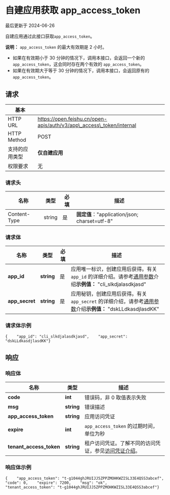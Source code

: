 # 自建应用获取 app\_access\_token

最后更新于 2024-06-26

自建应用通过此接口获取`app_access_token`。

**说明：** `app_access_token` 的最大有效期是 2 小时。

* 如果在有效期小于 30 分钟的情况下，调用本接口，会返回一个新的 `app_access_token`，这会同时存在两个有效的 `app_access_token`。
* 如果在有效期大于等于 30 分钟的情况下，调用本接口，会返回原有的 `app_access_token`。

## 请求

| 基本           |                                                                      |
| ---------------- | ---------------------------------------------------------------------- |
| HTTP URL       | https://open.feishu.cn/open-apis/auth/v3/app\_access\_token/internal |
| HTTP Method    | POST                                                                 |
| 支持的应用类型 | **仅自建应用**                                                       |
| 权限要求       | 无                                                                   |

### 请求头

| 名称         | 类型   | 必填 | 描述                                                    |
| -------------- | -------- | ------ | --------------------------------------------------------- |
| Content-Type | string | 是   | ​**固定值**​："application/json; charset=utf-8" |

### 请求体

| 名称            | 类型       | 必填 | 描述                                                                                                                                                                                                 |
| ----------------- | ------------ | ------ | ------------------------------------------------------------------------------------------------------------------------------------------------------------------------------------------------------ |
| **app\_id**     | **string** | 是   | 应用唯一标识，创建应用后获得。有关`app_id` 的详细介绍。请参考[通用参数](https://open.feishu.cn/document/ukTMukTMukTM/uYTM5UjL2ETO14iNxkTN/terminology)介绍**示例值：** "cli\_slkdjalasdkjasd" |
| **app\_secret** | **string** | 是   | 应用秘钥，创建应用后获得。有关 `app_secret` 的详细介绍，请参考[通用参数](https://open.feishu.cn/document/ukTMukTMukTM/uYTM5UjL2ETO14iNxkTN/terminology)介绍**示例值：** "dskLLdkasdjlasdKK"   |

### 请求体示例

```
{    "app_id": "cli_slkdjalasdkjasd",    "app_secret": "dskLLdkasdjlasdKK"}
```

## 响应

### 响应体

| 名称                      | 类型       | 描述                                                                                                               |
| --------------------------- | ------------ | -------------------------------------------------------------------------------------------------------------------- |
| **code**                  | **int**    | 错误码，非 0 取值表示失败                                                                                          |
| **msg**                   | **string** | 错误描述                                                                                                           |
| **app\_access\_token**    | **string** | 应用访问凭证                                                                                                       |
| **expire**                | **int**    | `app_access_token` 的过期时间，单位为秒                                                                        |
| **tenant\_access\_token** | **string** | 租户访问凭证。了解不同的访问凭证，参见[访问凭证介绍](https://open.feishu.cn/document/ukTMukTMukTM/uMTNz4yM1MjLzUzM)。 |

### 响应体示例

```
{    "app_access_token": "t-g1044ghJRUIJJ5ZPPZMOHKWZISL33E4QSS3abcef",    "code": 0,    "expire": 7200,    "msg": "ok",    "tenant_access_token": "t-g1044ghJRUIJJ5ZPPZMOHKWZISL33E4QSS3abcef"}
```
